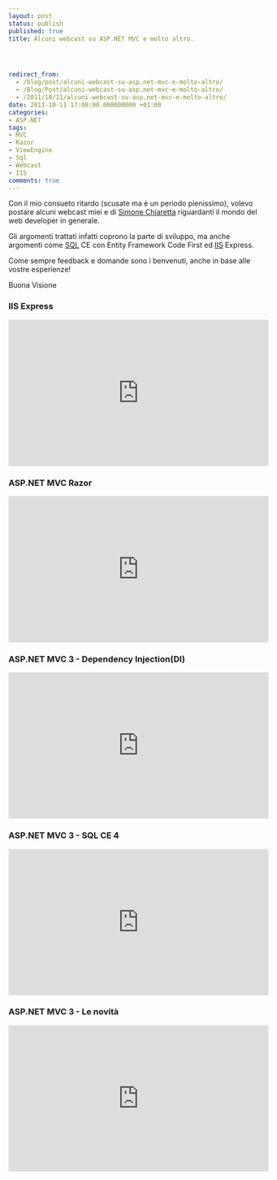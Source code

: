 ```yaml
---
layout: post
status: publish
published: true
title: Alcuni webcast su ASP.NET MVC e molto altro.




redirect_from: 
  - /blog/post/alcuni-webcast-su-asp.net-mvc-e-molto-altro/
  - /Blog/Post/alcuni-webcast-su-asp.net-mvc-e-molto-altro/
  - /2011/10/11/alcuni-webcast-su-asp.net-mvc-e-molto-altro/
date: 2011-10-11 17:00:00.000000000 +01:00
categories:
- ASP.NET
tags:
- MVC
- Razor
- ViewEngine
- Sql
- Webcast
- IIS
comments: true
---
```

<p>Con il mio consueto ritardo (scusate ma è un periodo pienissimo), volevo postare alcuni webcast miei e di <a title="Simone Chiaretta&#39;s blog" href="http://codeclimber.net.nz/" rel="nofollow" target="_blank">Simone Chiaretta</a> riguardanti il mondo del web developer in generale. </p>  <p>Gli argomenti trattati infatti coprono la parte di sviluppo, ma anche argomenti come <a title="Posts about SQL" href="http://tostring.it/tags/archive/sql" target="_blank">SQL</a> CE con Entity Framework Code First ed <a title="Posts about IIS" href="http://tostring.it/tags/archive/iis" target="_blank">IIS</a> Express.</p>  <p>Come sempre feedback e domande sono i benvenuti, anche in base alle vostre esperienze!</p>  <p>Buona Visione</p>  <h3>IIS Express</h3>  <p><iframe style="width: 512px; height: 288px" src="http://channel9.msdn.com/Blogs/PietroBrambati/ASPNET-MVC-3-IIS-Express/player?w=512&amp;h=288" frameborder="0" scrolling="no"></iframe></p>  <h3>ASP.NET MVC Razor</h3>  <p><iframe style="width: 512px; height: 288px" src="http://channel9.msdn.com/Blogs/PietroBrambati/ASPNET-MVC-3-Razor/player?w=512&amp;h=288" frameborder="0" scrolling="no"></iframe></p>  <h3>ASP.NET MVC 3 - Dependency Injection(DI)</h3>  <p><iframe style="width: 512px; height: 288px" src="http://channel9.msdn.com/Blogs/PietroBrambati/ASPNET-MVC-3-Dependency-InjectionDI/player?w=512&amp;h=288" frameborder="0" scrolling="no"></iframe></p>  <h3>ASP.NET MVC 3 - SQL CE 4</h3>  <p><iframe style="width: 512px; height: 288px" src="http://channel9.msdn.com/Blogs/PietroBrambati/ASPNET-MVC-3-SQL-CE-4/player?w=512&amp;h=288" frameborder="0" scrolling="no"></iframe></p>  <h3>ASP.NET MVC 3 - Le novità</h3>  <p><iframe style="width: 512px; height: 288px" src="http://channel9.msdn.com/Blogs/PietroBrambati/ASPNET-MVC-3-Le-novit/player?w=512&amp;h=288" frameborder="0" scrolling="no"></iframe></p>
